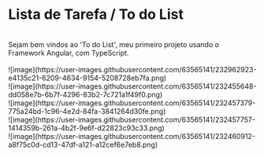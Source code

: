 # Lista de Tarefa / To do List
<br>
Sejam bem vindos ao 'To do List', meu primeiro projeto usando o Framework Angular, com TypeScript.<br>
<br>
![image](https://user-images.githubusercontent.com/63565141/232962923-e4135c21-6209-4634-9154-5208728eb7fa.png)
<br>
![image](https://user-images.githubusercontent.com/63565141/232455648-dd058e7b-6b7f-4296-83b2-7c721a1f49f0.png)
<br>
![image](https://user-images.githubusercontent.com/63565141/232457379-775a24bd-1c96-4e2d-84fa-3841264d30fe.png)
<br>
![image](https://user-images.githubusercontent.com/63565141/232457757-1414359b-261a-4b2f-9e6f-d22823c93c33.png)
<br>
![image](https://user-images.githubusercontent.com/63565141/232460912-a8f75c0d-cd13-47df-a121-a12cef6e7eb8.png)

